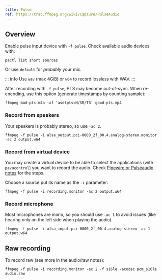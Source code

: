```yaml
---
title: Pulse
ref: https://trac.ffmpeg.org/wiki/Capture/PulseAudio
---
```


## Overview

Enable pulse input device with `-f pulse`.
Check available audio devices with:

```shell
pactl list short sources
```

Or use `default` for *probably* your mic.

::: info
Use `wav` (max 4GiB) or `w64` to record lossless with WAV.
:::

After recording with `-f pulse`, PTS may become out-of-sync.
When re-encoding, use this option (generate timestamps by counting sample):

```shell
ffmpeg bad-pts.m4a -af 'asetpts=N/SR/TB' good-pts.mp4
```

### Record from speakers

Your speakers is probably stereo, so use `-ac 2`.

```shell
ffmpeg -f pulse -i alsa_output.pci-0000_2f_00.4.analog-stereo.monitor -ac 2 output.w64
```

### Record from virtual device

You may create a virtual device to be able to select the applications (with `pavucontrol`) you want
to record the audio.
Check [Pipewire or Pulseaudio notes](/tool/linux/audio/pipewire?search=linux+audio) for the steps.

Choose a source put its name as the `-i` parameter:

```shell
ffmpeg -f pulse -i recording.monitor -ac 2 output.w64
```

### Record microphone

Most microphones are mono, so you should use `-ac 1` to avoid issues
(like hearing only on the left side when playing the audio).

```shell
ffmpeg -f pulse -i alsa_input.pci-0000_2f_00.4.analog-stereo -ac 1 output.w64
```

## Raw recording

To record raw (see more in the audio/raw notes):

```shell
ffmpeg -f pulse -i recording.monitor -ac 2 -f s16le -acodec pcm_s16le audio.raw
```
